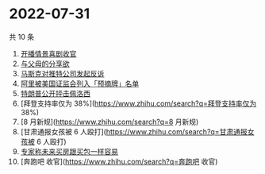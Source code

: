 # 2022-07-31

共 10 条

<!-- BEGIN -->
<!-- 最后更新时间 Sun Jul 31 2022 03:11:47 GMT+0800 (China Standard Time) -->

1. [开播情景喜剧收官](https://www.zhihu.com/search?q=开播情景喜剧收官)
1. [与父母的分享欲](https://www.zhihu.com/search?q=与父母的分享欲)
1. [马斯克对推特公司发起反诉](https://www.zhihu.com/search?q=马斯克对推特公司发起反诉)
1. [阿里被美国证监会列入「预摘牌」名单](https://www.zhihu.com/search?q=阿里被美国证监会列入「预摘牌」名单)
1. [特朗普公开抨击佩洛西](https://www.zhihu.com/search?q=特朗普公开抨击佩洛西)
1. [拜登支持率仅为 38%](https://www.zhihu.com/search?q=拜登支持率仅为 38%)
1. [8 月新规](https://www.zhihu.com/search?q=8 月新规)
1. [甘肃通报女孩被 6 人殴打](https://www.zhihu.com/search?q=甘肃通报女孩被 6 人殴打)
1. [专家称未来买房跟买包一样容易](https://www.zhihu.com/search?q=专家称未来买房跟买包一样容易)
1. [奔跑吧 收官](https://www.zhihu.com/search?q=奔跑吧 收官)

<!-- END -->
